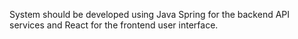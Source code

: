 System should be developed using Java Spring for the backend API services and React for the frontend user interface.